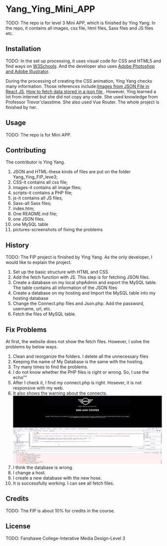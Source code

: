 # Yang_Ying_Mini_APP

TODO: The repo is for level 3 Mini APP, which is finished by Ying Yang. In the repo, it contains all images, css file, html files, Sass files and JS files etc. 

## Installation
TODO: In the set up processing, it uses visual code for CSS and HTML5 and find ways on [W3Schools](https://www.w3schools.com/). 
And the developer also uses [Adobe Photoshop and Adobe Illustrator](https://www.adobe.com/ca_fr/).

During the processing of creating the CSS animation, Ying Yang checks many information. Those references include:[Images from JSON File in React JS](https://www.youtube.com/watch?v=NWG1Ygt1k1k&t=398s), [How to fetch data stored in a json file ](https://www.youtube.com/watch?v=o6bLYYStZss&t=35s). However, Ying learned a lot from internet but she did not copy any code. She used knowledge from Professor Trevor'classtime. She also used Vue Router. The whole project is finished by her.
## Usage
TODO: The repo is for Mini APP. 

## Contributing
The contributor is Ying Yang.
1. JSON and HTML-these kinds of files are put on the folder Yang_Ying_FIP_leve3;
2. CSS-it contains all css file;
3. images-it contains all image files;
4. scripts-it contains a PHP file;
5. js-it contains all JS files;
6. Sass-all Sass files;
7. index.htm;
8. One README.md file;
9. one JSON files.
10. one MySQL table
11. pictures-screenshots of fixing the problems

## History
TODO: 
The FIP project is finished by Ying Yang. As the only developer, I would like to explain the project.

1.	Set up the basic structure with HTML and CSS
2.	Add the fetch function with JS. This step is for fetching JSON files.
3.	Create a database on my local phpAdmin and export the MySQL table. The table contains all information of the JSON files
4.	Create a database on my hosting and Import the MySQL table into my hosting database
5.	Change the Connect.php files and Json.php. Add the password, username, url, etc.
6.	Fetch the files of MySQL table.

## Fix Problems
At first, the website does not show the fetch files. However, I solve the problems by below ways.
1.	Clean and reorganize the folders. I delete all the unnecessary files
2.	Keeping the name of My Database is the same with the hosting.
3.	Try many times to find the problems. 
4. I do not know whether the PHP files is right or wrong. So, I use the echo”<script>console.log(‘Debug Objects: 2’ );</script>” 
5. After I check it, I find my connect.php is right. Hosever, it is not responsive with my web. 
6. It also shows the warning about the connects.
![iamge](https://github.com/yingyang0729/Yang_Ying_Mini_APP/blob/main/pictures/Screenshot%202022-12-07%20170632.png)
8. I think the database is wrong.
9. I change a host.
10. I create a new database with the new hose.
11. It is successfully working. I can see all fetch files.



## Credits
TODO: The FIP is about 10% for credits in the course.

## License
TODO: Fanshawe College-Interative Media Design-Level 3
